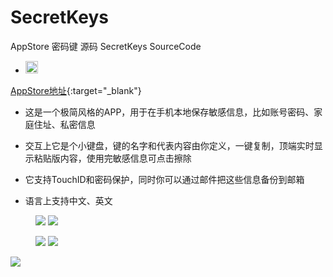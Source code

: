 # SecretKeys

AppStore 密码键 源码 SecretKeys SourceCode

* <img src="https://github.com/guoxuzan/SecretKeys/blob/master/AppStore/AppIcon.png" width="20"> 
[AppStore地址](https://itunes.apple.com/cn/app/%E5%AF%86%E7%A0%81%E9%94%AE/id1195397069?mt=8){:target="_blank"}

* 这是一个极简风格的APP，用于在手机本地保存敏感信息，比如账号密码、家庭住址、私密信息

* 交互上它是个小键盘，键的名字和代表内容由你定义，一键复制，顶端实时显示粘贴版内容，使用完敏感信息可点击擦除

* 它支持TouchID和密码保护，同时你可以通过邮件把这些信息备份到邮箱

* 语言上支持中文、英文

<figure class="half">
    <a href=""><img src="https://github.com/guoxuzan/SecretKeys/blob/master/AppStore/1.png"></a>
    <a href=""><img src="https://github.com/guoxuzan/SecretKeys/blob/master/AppStore/2.png"></a>
</figure>

<figure class="half">
    <a href=""><img src="https://github.com/guoxuzan/SecretKeys/blob/master/AppStore/4.png"></a>
    <a href=""><img src="https://github.com/guoxuzan/SecretKeys/blob/master/AppStore/3.png"></a>
</figure>

<a href=""><img src="https://github.com/guoxuzan/SecretKeys/blob/master/AppStore/5.png"></a>
